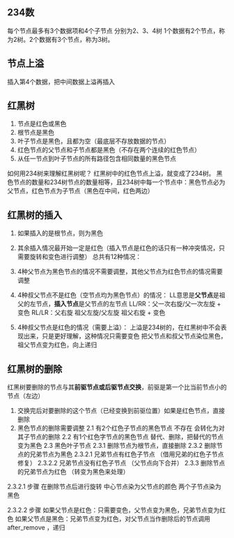 ## 234数
每个节点最多有3个数据项和4个子节点
分别为2、3、4树
1个数据有2个节点，称为2树。2个数据有3个节点，称为3树。
## 节点上溢
插入第4个数据，把中间数据上溢再插入

## 红黑树
1. 节点是红色或黑色
2. 根节点是黑色
3. 叶子节点是黑色，且都为空（最底层不存放数据的节点）
4. 红色节点的父节点和子节点都是黑色（不存在两个连续的红色节点）
5. 从任一节点到叶子节点的所有路径包含相同数量的黑色节点

如何用234树来理解红黑树呢？
红黑树中的红色节点上溢，就变成了234树。
黑色节点的数量和234树节点的数量相等，且234树中每一个节点中：黑色节点必为父节点，红色节点为子节点（黑色在中间，红色两边）

## 红黑树的插入
1. 如果插入的是根节点，则为黑色
2. 其余插入情况最开始一定是红色（插入节点是红色的话只有一种冲突情况，只需要旋转和变色进行调整） 
总共有12种情况：
1. 4种父节点为黑色节点的情况不需要调整，其他父节点为红色节点的情况需要调整
2. 4种叔父节点不是红色（空节点均为黑色节点）的情况：
LL意思是**父节点**是祖父的左节点，**插入节点**是父节点的左节点
LL/RR：父一次右旋/父一次左旋 + 变色
RL/LR：父右旋 祖父左旋/父左旋 祖父右旋 + 变色

3. 4种叔父节点是红色的情况（需要上溢）：
上溢是234树的，在红黑树中不会表现出来，只是更好理解，这种情况只需要变色
把父节点和叔父节点染位黑色，祖父节点变为红色，向上递归

## 红黑树的删除
红黑树要删除的节点与其**前驱节点或后驱节点交换**，前驱是第一个比当前节点小的节点（左边）
1. 交换完后对要删除的这个节点（已经变换到前驱位置）如果是红色节点，直接删除
2. 黑色节点的删除需要调整
   2.1 有2个红色子节点的黑色节点  不存在 会转化为对其子节点的删除
   2.2 有1个红色字节点的黑色节点   替代、删除，把替代的节点变为黑色
   2.3 黑色叶子节点
      2.3.1 删除节点为根节点，直接删除
      2.3.2 删除节点的兄弟节点为黑色
         2.3.2.1 兄弟节点有红色子节点 （借用兄弟的红色子节点修复）
         2.3.2.2 兄弟节点没有红色子节点 （父节点向下合并）
      2.3.3 删除节点的兄弟节点为红色 （转变为黑色来处理）


2.3.2.1 步骤
在删除节点后进行旋转
中心节点染为父节点的颜色
两个子节点染为黑色

2.3.2.2 步骤
如果父节点是红色：只需要变色，父节点变为黑色，兄弟节点变为红色
如果父节点是黑色：兄弟节点变为红色，对父节点当作删除后的节点调用after_remove ，递归